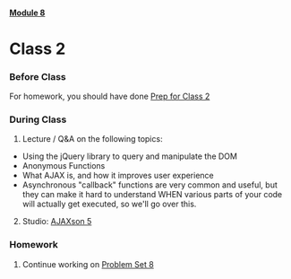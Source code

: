 #### [Module 8](../..)

# Class 2

### Before Class
For homework, you should have done [Prep for Class 2](../class2-prep)

### During Class

1. Lecture / Q&A on the following topics:
  * Using the jQuery library to query and manipulate the DOM
  * Anonymous Functions
  * What AJAX is, and how it improves user experience
  * Asynchronous "callback" functions are very common and useful, but they can make it hard to understand WHEN various parts of your code will actually get executed, so we'll go over this.

2. Studio: [AJAXson 5](../studios/ajaxson-5)

### Homework
1. Continue working on [Problem Set 8](../problem-set)
